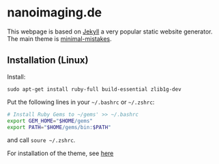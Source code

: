 # nanoimaging.de


This webpage is based on [Jekyll](https://jekyllrb.com/) a very popular static website generator.
The main theme is [minimal-mistakes](https://github.com/mmistakes/minimal-mistakes).


## Installation (Linux)

Install:
```
sudo apt-get install ruby-full build-essential zlib1g-dev
```

Put the following lines in your `~/.bashrc` or `~/.zshrc`:
```bash
# Install Ruby Gems to ~/gems' >> ~/.bashrc
export GEM_HOME="$HOME/gems"
export PATH="$HOME/gems/bin:$PATH"
```
and call `soure ~/.zshrc`.

For installation of the theme, see [here](https://github.com/mmistakes/minimal-mistakes#gem-based-method)
